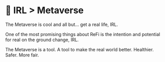 # 🦄 IRL > Metaverse

The Metaverse is cool and all but... get a real life, IRL.

One of the most promising things about ReFi is the intention and potential for real on the ground change, IRL.

The Metaverse is a tool.  A tool to make the real world better.  Healthier.  Safer.  More fair.
